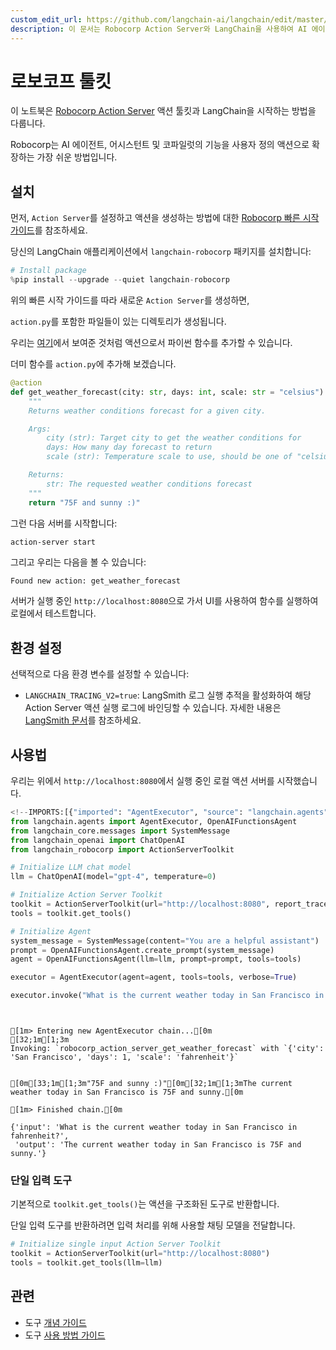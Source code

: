 ```yaml
---
custom_edit_url: https://github.com/langchain-ai/langchain/edit/master/docs/docs/integrations/tools/robocorp.ipynb
description: 이 문서는 Robocorp Action Server와 LangChain을 사용하여 AI 에이전트의 기능을 확장하는 방법을 소개합니다.
---
```


# 로보코프 툴킷

이 노트북은 [Robocorp Action Server](https://github.com/robocorp/robocorp) 액션 툴킷과 LangChain을 시작하는 방법을 다룹니다.

Robocorp는 AI 에이전트, 어시스턴트 및 코파일럿의 기능을 사용자 정의 액션으로 확장하는 가장 쉬운 방법입니다.

## 설치

먼저, `Action Server`를 설정하고 액션을 생성하는 방법에 대한 [Robocorp 빠른 시작 가이드](https://github.com/robocorp/robocorp#quickstart)를 참조하세요.

당신의 LangChain 애플리케이션에서 `langchain-robocorp` 패키지를 설치합니다: 

```python
# Install package
%pip install --upgrade --quiet langchain-robocorp
```


위의 빠른 시작 가이드를 따라 새로운 `Action Server`를 생성하면,

`action.py`를 포함한 파일들이 있는 디렉토리가 생성됩니다.

우리는 [여기](https://github.com/robocorp/robocorp/tree/master/actions#describe-your-action)에서 보여준 것처럼 액션으로서 파이썬 함수를 추가할 수 있습니다.

더미 함수를 `action.py`에 추가해 보겠습니다.

```python
@action
def get_weather_forecast(city: str, days: int, scale: str = "celsius") -> str:
    """
    Returns weather conditions forecast for a given city.

    Args:
        city (str): Target city to get the weather conditions for
        days: How many day forecast to return
        scale (str): Temperature scale to use, should be one of "celsius" or "fahrenheit"

    Returns:
        str: The requested weather conditions forecast
    """
    return "75F and sunny :)"
```


그런 다음 서버를 시작합니다:

```bash
action-server start
```


그리고 우리는 다음을 볼 수 있습니다: 

```
Found new action: get_weather_forecast

```


서버가 실행 중인 `http://localhost:8080`으로 가서 UI를 사용하여 함수를 실행하여 로컬에서 테스트합니다.

## 환경 설정

선택적으로 다음 환경 변수를 설정할 수 있습니다:

- `LANGCHAIN_TRACING_V2=true`: LangSmith 로그 실행 추적을 활성화하여 해당 Action Server 액션 실행 로그에 바인딩할 수 있습니다. 자세한 내용은 [LangSmith 문서](https://docs.smith.langchain.com/tracing#log-runs)를 참조하세요.

## 사용법

우리는 위에서 `http://localhost:8080`에서 실행 중인 로컬 액션 서버를 시작했습니다.

```python
<!--IMPORTS:[{"imported": "AgentExecutor", "source": "langchain.agents", "docs": "https://api.python.langchain.com/en/latest/agents/langchain.agents.agent.AgentExecutor.html", "title": "Robocorp Toolkit"}, {"imported": "OpenAIFunctionsAgent", "source": "langchain.agents", "docs": "https://api.python.langchain.com/en/latest/agents/langchain.agents.openai_functions_agent.base.OpenAIFunctionsAgent.html", "title": "Robocorp Toolkit"}, {"imported": "SystemMessage", "source": "langchain_core.messages", "docs": "https://api.python.langchain.com/en/latest/messages/langchain_core.messages.system.SystemMessage.html", "title": "Robocorp Toolkit"}, {"imported": "ChatOpenAI", "source": "langchain_openai", "docs": "https://api.python.langchain.com/en/latest/chat_models/langchain_openai.chat_models.base.ChatOpenAI.html", "title": "Robocorp Toolkit"}, {"imported": "ActionServerToolkit", "source": "langchain_robocorp", "docs": "https://api.python.langchain.com/en/latest/toolkits/langchain_robocorp.toolkits.ActionServerToolkit.html", "title": "Robocorp Toolkit"}]-->
from langchain.agents import AgentExecutor, OpenAIFunctionsAgent
from langchain_core.messages import SystemMessage
from langchain_openai import ChatOpenAI
from langchain_robocorp import ActionServerToolkit

# Initialize LLM chat model
llm = ChatOpenAI(model="gpt-4", temperature=0)

# Initialize Action Server Toolkit
toolkit = ActionServerToolkit(url="http://localhost:8080", report_trace=True)
tools = toolkit.get_tools()

# Initialize Agent
system_message = SystemMessage(content="You are a helpful assistant")
prompt = OpenAIFunctionsAgent.create_prompt(system_message)
agent = OpenAIFunctionsAgent(llm=llm, prompt=prompt, tools=tools)

executor = AgentExecutor(agent=agent, tools=tools, verbose=True)

executor.invoke("What is the current weather today in San Francisco in fahrenheit?")
```

```output


[1m> Entering new AgentExecutor chain...[0m
[32;1m[1;3m
Invoking: `robocorp_action_server_get_weather_forecast` with `{'city': 'San Francisco', 'days': 1, 'scale': 'fahrenheit'}`


[0m[33;1m[1;3m"75F and sunny :)"[0m[32;1m[1;3mThe current weather today in San Francisco is 75F and sunny.[0m

[1m> Finished chain.[0m
```


```output
{'input': 'What is the current weather today in San Francisco in fahrenheit?',
 'output': 'The current weather today in San Francisco is 75F and sunny.'}
```


### 단일 입력 도구

기본적으로 `toolkit.get_tools()`는 액션을 구조화된 도구로 반환합니다.

단일 입력 도구를 반환하려면 입력 처리를 위해 사용할 채팅 모델을 전달합니다.

```python
# Initialize single input Action Server Toolkit
toolkit = ActionServerToolkit(url="http://localhost:8080")
tools = toolkit.get_tools(llm=llm)
```


## 관련

- 도구 [개념 가이드](/docs/concepts/#tools)
- 도구 [사용 방법 가이드](/docs/how_to/#tools)